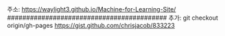 주소: https://waylight3.github.io/Machine-for-Learning-Site/
##########################################
추가: git checkout origin/gh-pages
https://gist.github.com/chrisjacob/833223
